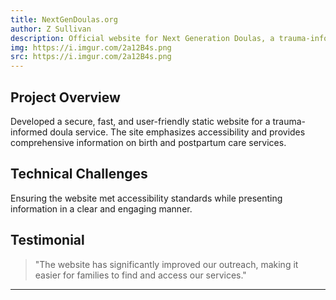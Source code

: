 ```yaml
---
title: NextGenDoulas.org
author: Z Sullivan
description: Official website for Next Generation Doulas, a trauma-informed doula service dedicated to improving access to birth and postpartum care.
img: https://i.imgur.com/2a12B4s.png
src: https://i.imgur.com/2a12B4s.png
---
```


## Project Overview

Developed a secure, fast, and user-friendly static website for a trauma-informed doula service. The site emphasizes accessibility and provides comprehensive information on birth and postpartum care services.

## Technical Challenges

Ensuring the website met accessibility standards while presenting information in a clear and engaging manner.

## Testimonial

> "The website has significantly improved our outreach, making it easier for families to find and access our services."

---

